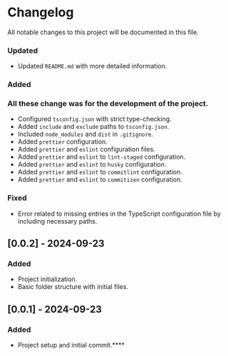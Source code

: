 # Changelog

All notable changes to this project will be documented in this file.


### Updated
- Updated `README.md` with more detailed information.


### Added
### All these change was for the development of the project.
- Configured `tsconfig.json` with strict type-checking.
- Added `include` and `exclude` paths to `tsconfig.json`.
- Included `node_modules` and `dist` in `.gitignore`.
- Added `prettier` configuration.
- Added `prettier` and `eslint` configuration files.
- Added `prettier` and `eslint` to `lint-staged` configuration.
- Added `prettier` and `eslint` to `husky` configuration.
- Added `prettier` and `eslint` to `commitlint` configuration.
- Added `prettier` and `eslint` to `commitizen` configuration.
 
### Fixed
- Error related to missing entries in the TypeScript configuration file by including necessary paths.

## [0.0.2] - 2024-09-23

### Added
- Project initialization.
- Basic folder structure with initial files.

## [0.0.1] - 2024-09-23

### Added
- Project setup and initial commit.****
